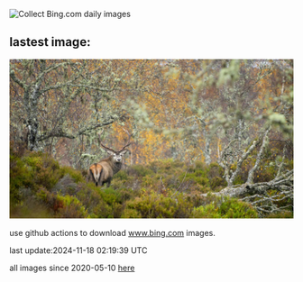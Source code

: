 ![Collect Bing.com daily images](https://github.com/counter2015/bing-daily-images/workflows/Collect%20Bing.com%20daily%20images/badge.svg)
## lastest image:
![](images/img.jpg)

use github actions to download www.bing.com images.

last update:2024-11-18 02:19:39 UTC

all images since 2020-05-10 [here](https://github.com/counter2015/bing-daily-images/tree/master/images) 
